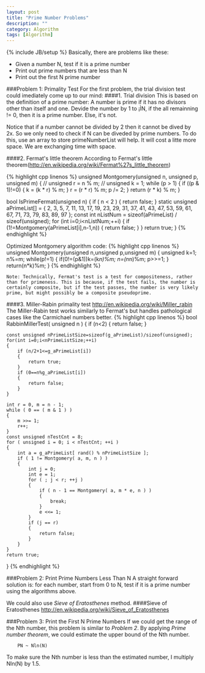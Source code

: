 ```yaml
---
layout: post
title: "Prime Number Problems"
description: ""
category: Algorithm
tags: [Algorithm]
---
```

{% include JB/setup %}
Basically, there are problems like these:
+ Given a number N, test if it is a prime number
+ Print out prime numbers that are less than N
+ Print out the first N prime number

###Problem 1: Primality Test
For the first problem, the trial division test could imediately come up to our mind:
####1. Trial division
This is based on the definition of a prime number:
	A number is prime if it has no divisors other than itself and one.
Devide the number by 1 to ¡ÌN, if the all remainning != 0, then it is a prime number. Else, it's not.

Notice that if a number cannot be divided by 2 then it cannot be dived by 2x. So we only need to check if N can be diveded by prime numbers. To do this, use an array to store primeNumberList will help. It will cost a litte more space. We are exchanging time with space.

####2. Fermat's little theorem
According to Fermat's little theorem(http://en.wikipedia.org/wiki/Fermat%27s_little_theorem)

{% highlight cpp linenos %}
unsigned Montgomery(unsigned n, unsigned p, unsigned m)
{ // 
    unsigned r = n % m; // 
    unsigned k = 1;
    while (p > 1)
    {
        if ((p & 1)!=0)
        {
            k = (k * r) % m;
        }
        r = (r * r) % m;
        p /= 2;
    }
    return (r * k) % m; 
}

bool IsPrimeFermat(unsigned n)
{
    if ( n < 2 )
    {
        return false;
    }
    static unsigned aPrimeList[] = {
        2, 3, 5, 7, 11, 13, 17, 19, 23, 29, 31, 37, 41,
        43, 47, 53, 59, 61, 67, 71, 73, 79, 83, 89, 97
    };
    const int nListNum = sizeof(aPrimeList) / sizeof(unsigned);
    for (int i=0;i<nListNum;++i)
    { 
        if (1!=Montgomery(aPrimeList[i],n-1,n))
        {
            return false;
        }
    }
    return true;
}
{% endhighlight %}

Optimized Montgomery algorithm code:
{% highlight cpp linenos %}
unsigned Montgomery(unsigned n,unsigned p,unsigned m)
{
      unsigned k=1;
      n%=m;
     while(p!=1)
     {
         if(0!=(p&1))k=(k*n)%m;
         n=(n*n)%m;
         p>>=1;
    }
    return(n*k)%m;
}
{% endhighlight %}


	Note: Technically, Fermat's test is a test for compositeness, rather than for primeness. This is because, if the test fails, the number is certainly composite, but if the test passes, the number is very likely prime, but might possibly be a composite pseudoprime.	
	
####3. Miller-Rabin primality test
http://en.wikipedia.org/wiki/Miller_rabin
The Miller-Rabin test works similarly to Fermat's but handles pathological cases like the Carmichael numbers better.
{% highlight cpp linenos %}
bool RabbinMillerTest( unsigned n ) 
{
    if (n<2)
    { 
        return false;
    }

    const unsigned nPrimeListSize=sizeof(g_aPrimeList)/sizeof(unsigned);
    for(int i=0;i<nPrimeListSize;++i)
    {
        if (n/2+1<=g_aPrimeList[i])
        {
            return true;
        }
        if (0==n%g_aPrimeList[i])
        {
            return false;
        }
    }
  
    int r = 0, m = n - 1; 
    while ( 0 == ( m & 1 ) )
    {
        m >>= 1; 
        r++; 
    }
    const unsigned nTestCnt = 8; 
    for ( unsigned i = 0; i < nTestCnt; ++i )
    { 
        int a = g_aPrimeList[ rand() % nPrimeListSize ];
        if ( 1 != Montgomery( a, m, n ) )
        {
            int j = 0;
            int e = 1;
            for ( ; j < r; ++j )
            {
                if ( n - 1 == Montgomery( a, m * e, n ) ) 
                {
                    break;
                }
                e <<= 1;
            }
            if (j == r)
            {
                return false;
            }
        }
    }
    return true;
}
{% endhighlight %}

###Problem 2: Print Prime Numbers Less Than N
A straight forward solution is: for each number, start from 0 to N, test if it is a prime number using the algorithms above.
	
We could also use *Sieve of Eratosthenes* method.
####Sieve of Eratosthenes
http://en.wikipedia.org/wiki/Sieve_of_Eratosthenes

###Problem 3: Print the First N Prime Numbers
If we could get the range of the Nth number, this problem is similar to *Problem 2*.
By applying *Prime number theorem*, we could estimate the upper bound of the Nth number.

```
	PN ~ Nln(N)
```

To make sure the Nth number is less than the estimated number, I multiply Nln(N) by 1.5.   
